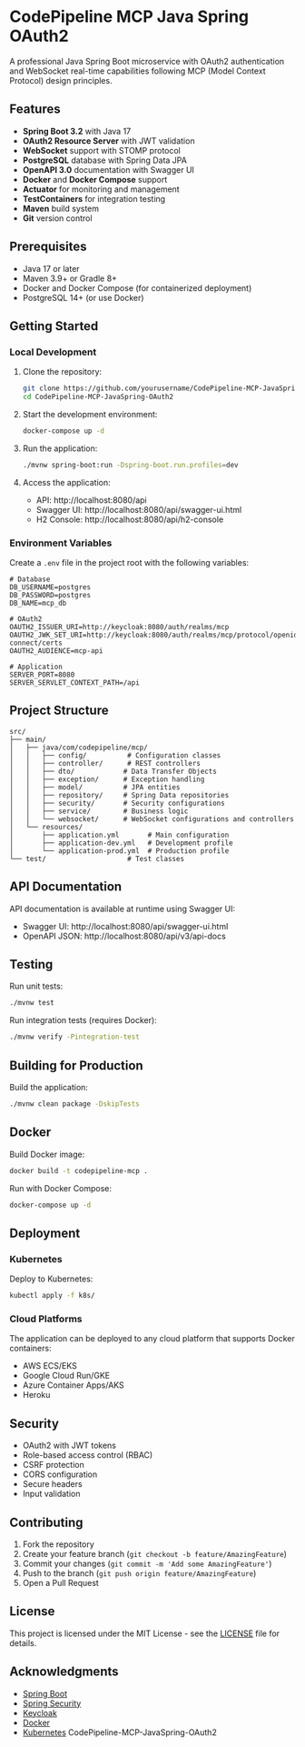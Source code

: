 # CodePipeline MCP Java Spring OAuth2

A professional Java Spring Boot microservice with OAuth2 authentication and WebSocket real-time capabilities following MCP (Model Context Protocol) design principles.

## Features

- **Spring Boot 3.2** with Java 17
- **OAuth2 Resource Server** with JWT validation
- **WebSocket** support with STOMP protocol
- **PostgreSQL** database with Spring Data JPA
- **OpenAPI 3.0** documentation with Swagger UI
- **Docker** and **Docker Compose** support
- **Actuator** for monitoring and management
- **TestContainers** for integration testing
- **Maven** build system
- **Git** version control

## Prerequisites

- Java 17 or later
- Maven 3.9+ or Gradle 8+
- Docker and Docker Compose (for containerized deployment)
- PostgreSQL 14+ (or use Docker)

## Getting Started

### Local Development

1. Clone the repository:
   ```bash
   git clone https://github.com/yourusername/CodePipeline-MCP-JavaSpring-OAuth2.git
   cd CodePipeline-MCP-JavaSpring-OAuth2
   ```

2. Start the development environment:
   ```bash
   docker-compose up -d
   ```

3. Run the application:
   ```bash
   ./mvnw spring-boot:run -Dspring-boot.run.profiles=dev
   ```

4. Access the application:
   - API: http://localhost:8080/api
   - Swagger UI: http://localhost:8080/api/swagger-ui.html
   - H2 Console: http://localhost:8080/api/h2-console

### Environment Variables

Create a `.env` file in the project root with the following variables:

```env
# Database
DB_USERNAME=postgres
DB_PASSWORD=postgres
DB_NAME=mcp_db

# OAuth2
OAUTH2_ISSUER_URI=http://keycloak:8080/auth/realms/mcp
OAUTH2_JWK_SET_URI=http://keycloak:8080/auth/realms/mcp/protocol/openid-connect/certs
OAUTH2_AUDIENCE=mcp-api

# Application
SERVER_PORT=8080
SERVER_SERVLET_CONTEXT_PATH=/api
```

## Project Structure

```
src/
├── main/
│   ├── java/com/codepipeline/mcp/
│   │   ├── config/          # Configuration classes
│   │   ├── controller/      # REST controllers
│   │   ├── dto/            # Data Transfer Objects
│   │   ├── exception/      # Exception handling
│   │   ├── model/          # JPA entities
│   │   ├── repository/     # Spring Data repositories
│   │   ├── security/       # Security configurations
│   │   ├── service/        # Business logic
│   │   └── websocket/      # WebSocket configurations and controllers
│   └── resources/
│       ├── application.yml       # Main configuration
│       ├── application-dev.yml   # Development profile
│       └── application-prod.yml  # Production profile
└── test/                    # Test classes
```

## API Documentation

API documentation is available at runtime using Swagger UI:
- Swagger UI: http://localhost:8080/api/swagger-ui.html
- OpenAPI JSON: http://localhost:8080/api/v3/api-docs

## Testing

Run unit tests:
```bash
./mvnw test
```

Run integration tests (requires Docker):
```bash
./mvnw verify -Pintegration-test
```

## Building for Production

Build the application:
```bash
./mvnw clean package -DskipTests
```

## Docker

Build Docker image:
```bash
docker build -t codepipeline-mcp .
```

Run with Docker Compose:
```bash
docker-compose up -d
```

## Deployment

### Kubernetes

Deploy to Kubernetes:
```bash
kubectl apply -f k8s/
```

### Cloud Platforms

The application can be deployed to any cloud platform that supports Docker containers:
- AWS ECS/EKS
- Google Cloud Run/GKE
- Azure Container Apps/AKS
- Heroku

## Security

- OAuth2 with JWT tokens
- Role-based access control (RBAC)
- CSRF protection
- CORS configuration
- Secure headers
- Input validation

## Contributing

1. Fork the repository
2. Create your feature branch (`git checkout -b feature/AmazingFeature`)
3. Commit your changes (`git commit -m 'Add some AmazingFeature'`)
4. Push to the branch (`git push origin feature/AmazingFeature`)
5. Open a Pull Request

## License

This project is licensed under the MIT License - see the [LICENSE](LICENSE) file for details.

## Acknowledgments

- [Spring Boot](https://spring.io/projects/spring-boot)
- [Spring Security](https://spring.io/projects/spring-security)
- [Keycloak](https://www.keycloak.org/)
- [Docker](https://www.docker.com/)
- [Kubernetes](https://kubernetes.io/)
 CodePipeline-MCP-JavaSpring-OAuth2
